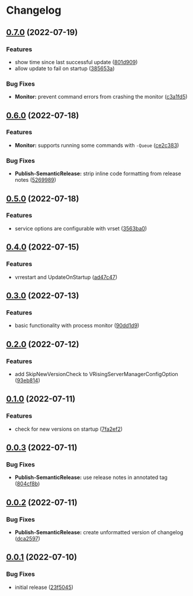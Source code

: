 # Changelog

## [0.7.0](https://www.github.com/edgetools/vrising-server-manager/compare/0.6.0...0.7.0) (2022-07-19)

### Features

* show time since last successful update ([801d909](https://www.github.com/edgetools/vrising-server-manager/commit/801d909fcacff32cb47f1ca114843d05c6be4cf9))
* allow update to fail on startup ([385653a](https://www.github.com/edgetools/vrising-server-manager/commit/385653a9bf4172de6337d49cc3f94246ec3cdfa6))

### Bug Fixes

* **Monitor:** prevent command errors from crashing the monitor ([c3a1fd5](https://www.github.com/edgetools/vrising-server-manager/commit/c3a1fd54088425937e723dc2265c3bd26e4c82af))

## [0.6.0](https://www.github.com/edgetools/vrising-server-manager/compare/0.5.0...0.6.0) (2022-07-18)

### Features

* **Monitor:** supports running some commands with `-Queue` ([ce2c383](https://www.github.com/edgetools/vrising-server-manager/commit/ce2c383c9231a36156ef21125c07d35df8e33804))

### Bug Fixes

* **Publish-SemanticRelease:** strip inline code formatting from release notes ([5269989](https://www.github.com/edgetools/vrising-server-manager/commit/526998960549844dae911a79b983c34c4270c5b1))

## [0.5.0](https://www.github.com/edgetools/vrising-server-manager/compare/0.4.0...0.5.0) (2022-07-18)

### Features

* service options are configurable with vrset ([3563ba0](https://www.github.com/edgetools/vrising-server-manager/commit/3563ba0ac277c20a0b669ad374e47ac44ef858eb))

## [0.4.0](https://www.github.com/edgetools/vrising-server-manager/compare/0.3.0...0.4.0) (2022-07-15)

### Features

* vrrestart and UpdateOnStartup ([ad47c47](https://www.github.com/edgetools/vrising-server-manager/commit/ad47c472fc0d7d122ec8982ed4d38e5d6ba7b37a))

## [0.3.0](https://www.github.com/edgetools/vrising-server-manager/compare/0.2.0...0.3.0) (2022-07-13)

### Features

* basic functionality with process monitor ([90dd1d9](https://www.github.com/edgetools/vrising-server-manager/commit/90dd1d986d91bc808306b9e218af185dece715d3))

## [0.2.0](https://www.github.com/edgetools/vrising-server-manager/compare/0.1.0...0.2.0) (2022-07-12)

### Features

* add SkipNewVersionCheck to VRisingServerManagerConfigOption ([93eb814](https://www.github.com/edgetools/vrising-server-manager/commit/93eb814051932d6637cac58edc85c0c1e048615f))

## [0.1.0](https://www.github.com/edgetools/vrising-server-manager/compare/0.0.3...0.1.0) (2022-07-11)

### Features

* check for new versions on startup ([7fa2ef2](https://www.github.com/edgetools/vrising-server-manager/commit/7fa2ef2202ed3dccbf485d2e2863a10f295ae6f8))

## [0.0.3](https://www.github.com/edgetools/vrising-server-manager/compare/0.0.2...0.0.3) (2022-07-11)

### Bug Fixes

* **Publish-SemanticRelease:** use release notes in annotated tag ([804cf8b](https://www.github.com/edgetools/vrising-server-manager/commit/804cf8baf90df9e92fc46b50f209e126f52f097b))

## [0.0.2](https://www.github.com/edgetools/vrising-server-manager/compare/0.0.1...0.0.2) (2022-07-11)

### Bug Fixes

* **Publish-SemanticRelease:** create unformatted version of changelog ([dca2597](https://www.github.com/edgetools/vrising-server-manager/commit/dca25978fa7b38fc53ad10223e8e8c139ca7be51))

## [0.0.1](https://www.github.com/edgetools/vrising-server-manager/tree/0.0.1) (2022-07-10)

### Bug Fixes

* initial release ([23f5045](https://www.github.com/edgetools/vrising-server-manager/commit/23f50459d2735b28d42e99f71a3abbf302393ca2))
